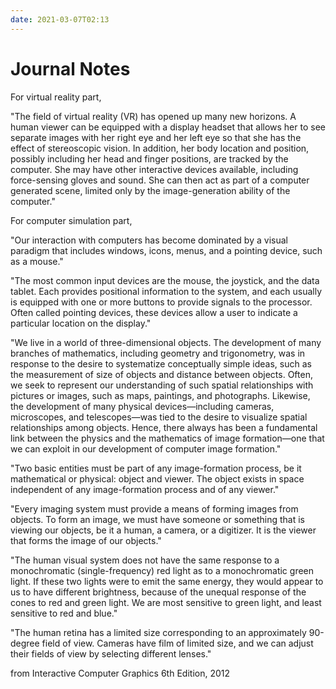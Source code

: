 ```yaml
---
date: 2021-03-07T02:13
---
```


# Journal Notes

For virtual reality part,

"The field of virtual reality (VR) has opened up many new horizons. A human viewer can be equipped with a display headset that allows her to see separate images with her right eye and her left eye so that she has the effect of stereoscopic vision. In addition, her body location and position, possibly including her head and finger positions, are tracked by the computer. She may have other interactive devices available, including force-sensing gloves and sound. She can then act as part of a computer generated scene, limited only by the image-generation ability of the computer."


For computer simulation part,

"Our interaction with computers has become dominated by a visual paradigm that includes windows, icons, menus, and a pointing device, such as a mouse."

"The most common input devices are the mouse, the joystick, and the data tablet. Each provides positional information to the system, and each usually is equipped with one or more buttons to provide signals to the processor. Often called pointing devices, these devices allow a user to indicate a particular location on the display."

"We live in a world of three-dimensional objects. The development of many branches
of mathematics, including geometry and trigonometry, was in response to the desire
to systematize conceptually simple ideas, such as the measurement of size of
objects and distance between objects. Often, we seek to represent our understanding
of such spatial relationships with pictures or images, such as maps, paintings,
and photographs. Likewise, the development of many physical devices—including
cameras, microscopes, and telescopes—was tied to the desire to visualize spatial relationships
among objects. Hence, there always has been a fundamental link between
the physics and the mathematics of image formation—one that we can exploit in our
development of computer image formation."

"Two basic entities must be part of any image-formation process, be it mathematical
or physical: object and viewer. The object exists in space independent of any
image-formation process and of any viewer."

"Every imaging system must provide a means of forming images from objects.
To form an image, we must have someone or something that is viewing our objects,
be it a human, a camera, or a digitizer. It is the viewer that forms the image of our
objects."

"The human visual system does not
have the same response to a monochromatic (single-frequency) red light as to a
monochromatic green light. If these two lights were to emit the same energy, they
would appear to us to have different brightness, because of the unequal response
of the cones to red and green light. We are most sensitive to green light, and least
sensitive to red and blue."

"The human retina
has a limited size corresponding to an approximately 90-degree field of view. Cameras
have film of limited size, and we can adjust their fields of view by selecting different
lenses."

from Interactive Computer Graphics 6th Edition, 2012
